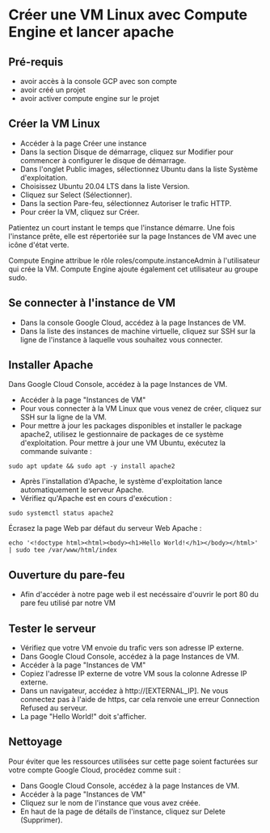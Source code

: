 # Créer une VM Linux avec Compute Engine et lancer apache

## Pré-requis 

* avoir accès à la console GCP avec son compte
* avoir créé un projet
* avoir activer compute engine sur le projet


## Créer la VM Linux     

* Accéder à la page Créer une instance
* Dans la section Disque de démarrage, cliquez sur Modifier pour commencer à configurer le disque de démarrage.
* Dans l'onglet Public images, sélectionnez Ubuntu dans la liste Système d'exploitation.
* Choisissez Ubuntu 20.04 LTS dans la liste Version.
* Cliquez sur Select (Sélectionner).
* Dans la section Pare-feu, sélectionnez Autoriser le trafic HTTP.
* Pour créer la VM, cliquez sur Créer.

Patientez un court instant le temps que l'instance démarre. Une fois l'instance prête, elle est répertoriée sur la page Instances de VM avec une icône d'état verte.

Compute Engine attribue le rôle roles/compute.instanceAdmin à l'utilisateur qui crée la VM. Compute Engine ajoute également cet utilisateur au groupe sudo.

## Se connecter à l'instance de VM

* Dans la console Google Cloud, accédez à la page Instances de VM.
* Dans la liste des instances de machine virtuelle, cliquez sur SSH sur la ligne de l'instance à laquelle vous souhaitez vous connecter.

[](https://cloud.google.com/static/docs/images/establish-ssh-connection-1.png?hl=fr)

## Installer Apache

Dans Google Cloud Console, accédez à la page Instances de VM.
* Accéder à la page "Instances de VM" 
* Pour vous connecter à la VM Linux que vous venez de créer, cliquez sur SSH sur la ligne de la VM.
* Pour mettre à jour les packages disponibles et installer le package apache2, utilisez le gestionnaire de packages de ce système d'exploitation. Pour mettre à jour une VM Ubuntu, exécutez la commande suivante :
```
sudo apt update && sudo apt -y install apache2
```
* Après l'installation d'Apache, le système d'exploitation lance automatiquement le serveur Apache.
* Vérifiez qu'Apache est en cours d'exécution :
```
sudo systemctl status apache2
```
Écrasez la page Web par défaut du serveur Web Apache :
```
echo '<!doctype html><html><body><h1>Hello World!</h1></body></html>' | sudo tee /var/www/html/index
```

## Ouverture du pare-feu
* Afin d'accéder à notre page web il est necéssaire d'ouvrir le port 80 du pare feu utilisé par notre VM

## Tester le serveur

* Vérifiez que votre VM envoie du trafic vers son adresse IP externe.
* Dans Google Cloud Console, accédez à la page Instances de VM.
* Accéder à la page "Instances de VM"
* Copiez l'adresse IP externe de votre VM sous la colonne Adresse IP externe.
* Dans un navigateur, accédez à http://[EXTERNAL_IP]. Ne vous connectez pas à l'aide de https, car cela renvoie une erreur Connection Refused au serveur.
* La page "Hello World!" doit s'afficher.

## Nettoyage

Pour éviter que les ressources utilisées sur cette page soient facturées sur votre compte Google Cloud, procédez comme suit :

* Dans Google Cloud Console, accédez à la page Instances de VM.
* Accéder à la page "Instances de VM"
* Cliquez sur le nom de l'instance que vous avez créée.
* En haut de la page de détails de l'instance, cliquez sur Delete (Supprimer).
